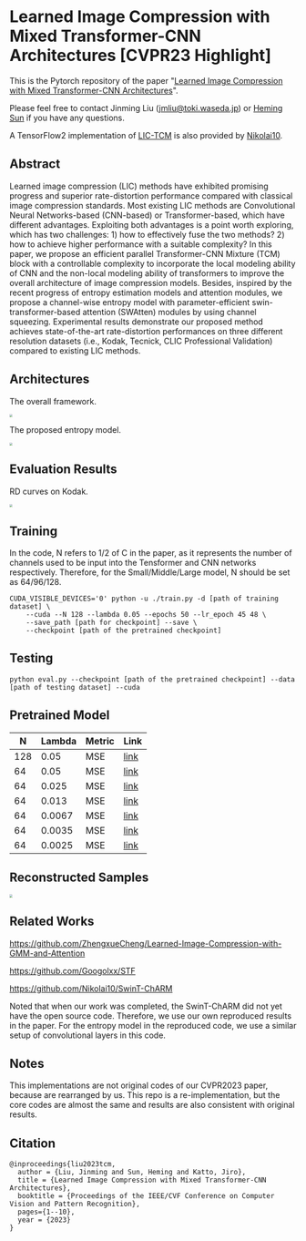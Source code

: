 # Learned Image Compression with Mixed Transformer-CNN Architectures [CVPR23 Highlight]

This is the Pytorch repository of the paper "[Learned Image Compression with Mixed Transformer-CNN Architectures](https://arxiv.org/abs/2303.14978)".

Please feel free to contact Jinming Liu (jmliu@toki.waseda.jp) or [Heming Sun](https://sun.ynu.ac.jp/) if you have any questions.

A TensorFlow2 implementation of [LIC-TCM](https://github.com/Nikolai10/LIC-TCM) is also provided by [Nikolai10](https://github.com/Nikolai10).

## Abstract
Learned image compression (LIC) methods have exhibited promising progress and superior rate-distortion performance compared with classical image compression standards. Most existing LIC methods are Convolutional Neural Networks-based (CNN-based) or Transformer-based, which have different advantages. Exploiting both advantages is a point worth exploring, which has two challenges: 1) how to effectively fuse the two methods? 2) how to achieve higher performance with a suitable complexity? In this paper, we propose an efficient parallel Transformer-CNN Mixture (TCM) block with a controllable complexity to incorporate the local modeling ability of CNN and the non-local modeling ability of transformers to improve the overall architecture of image compression models. Besides, inspired by the recent progress of entropy estimation models and attention modules, we propose a channel-wise entropy model with parameter-efficient swin-transformer-based attention (SWAtten) modules by using channel squeezing. Experimental results demonstrate our proposed method achieves state-of-the-art rate-distortion performances on three different resolution datasets (i.e., Kodak, Tecnick, CLIC Professional Validation) compared to existing LIC methods.

## Architectures
The overall framework.

<img src="./assets/tcm.png"  style="zoom: 33%;" />

The proposed entropy model.

<img src="./assets/entropy.png"  style="zoom: 33%;" />

## Evaluation Results
RD curves on Kodak.

<img src="./assets/res.png"  style="zoom: 33%;" />

## Training
In the code, N refers to 1/2 of C in the paper, as it represents the number of channels used to be input into the Tensformer and CNN networks respectively. Therefore, for the Small/Middle/Large model, N should be set as 64/96/128.
``` 
CUDA_VISIBLE_DEVICES='0' python -u ./train.py -d [path of training dataset] \
    --cuda --N 128 --lambda 0.05 --epochs 50 --lr_epoch 45 48 \
    --save_path [path for checkpoint] --save \
    --checkpoint [path of the pretrained checkpoint]
```

## Testing
``` 
python eval.py --checkpoint [path of the pretrained checkpoint] --data [path of testing dataset] --cuda
```

## Pretrained Model
| N | Lambda | Metric | Link |
|--------|--------|--------|------|
| 128 | 0.05   | MSE    |   [link](https://drive.google.com/file/d/1TK-CPiD2QwtWJqZoT_OyCtnxdQ7UNP56/view?usp=share_link)   |
| 64 | 0.05   | MSE    |   [link](https://drive.google.com/file/d/1Quz6_jGJyaG6LMUbT4JuOhhQWxJN26Kh/view?usp=drive_link) |
| 64 | 0.025   | MSE    |   [link](https://drive.google.com/file/d/1rc4E2Rke1Jd8UnLq73NaXbfAdcBGGPKg/view?usp=drive_link) |
| 64 | 0.013   | MSE    |   [link](https://drive.google.com/file/d/1UbfQFsrr-Z6SrvZvpX4p1QPta5FCORZ5/view?usp=drive_link) |
| 64 | 0.0067   | MSE    |   [link](https://drive.google.com/file/d/17THA1IiPStSO6jG4h5clwkw0ySzgLZID/view?usp=drive_link) |
| 64 | 0.0035   | MSE    |   [link](https://drive.google.com/file/d/1x2rfIQAv8RsjM3zEByDdOZJtEcPU5XZT/view?usp=drive_link) |
| 64 | 0.0025   | MSE    |   [link](https://drive.google.com/file/d/1zpkW_MCkUWl8nRUlza0L7Fk7dXlXciZd/view?usp=drive_link) |


## Reconstructed Samples
<img src="./assets/visual.png"  style="zoom: 33%;" />

## Related Works
https://github.com/ZhengxueCheng/Learned-Image-Compression-with-GMM-and-Attention

https://github.com/Googolxx/STF

https://github.com/Nikolai10/SwinT-ChARM

Noted that when our work was completed, the SwinT-ChARM did not yet have the open source code. Therefore, we use our own reproduced results in the paper. For the entropy model in the reproduced code, we use a similar setup of convolutional layers in this code.



## Notes
This implementations are not original codes of our CVPR2023 paper, because are rearranged by us. This repo is a re-implementation, but the core codes are almost the same and results are also consistent with original results. 

## Citation
```
@inproceedings{liu2023tcm,
  author = {Liu, Jinming and Sun, Heming and Katto, Jiro},
  title = {Learned Image Compression with Mixed Transformer-CNN Architectures},
  booktitle = {Proceedings of the IEEE/CVF Conference on Computer Vision and Pattern Recognition},
  pages={1--10},
  year = {2023}
}
```

